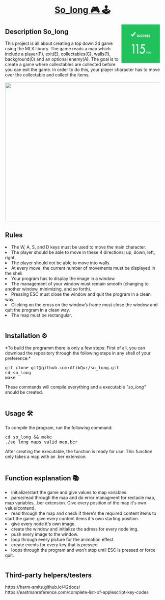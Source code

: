 # <h1 align="center"><a href="https://github.com/AtibQur/push_swap/blob/main/so_long_en.pdf" target="_blank">So_long 🎮  🕹️</a></h1>
<p><img align="right" src="./src/img/PNG_pictures/score.png" alt="Score" width="125" height="125"></p>
<h2>Description So_long</h2>
This project is all about creating a top down 2d game using the MLX library. The game reads a map which include a player(P), exit(E), collectables(C), walls(1), background(0) and an optional enemy(A). The goal is to create a game where collectables are collected before you can exit the game. In order to do this, your player character has to move over the collectable and collect the items.
<br><br>
<img src="./src/gif/so_long.gif" width="750" height="450" />
<h2>Rules</h2>
<li>The W, A, S, and D keys must be used to move the main character.</li> 
<li>The player should be able to move in these 4 directions: up, down, left, right.</li>
<li>The player should not be able to move into walls.</li>
<li>At every move, the current number of movements must be displayed in the shell.</li>
<li>Your program has to display the image in a window</li>
<li>The management of your window must remain smooth (changing to another window, minimizing, and so forth).</li>
<li>Pressing ESC must close the window and quit the program in a clean way.</li>
<li>Clicking on the cross on the window’s frame must close the window and quit the program in a clean way. </li>
<li>The map must be rectangular.</li>
<br>
<h2>Installation ⚙️</h2>
*To build the programm there is only a few steps: First of all, you can download the repository through the following steps in any shell of your preference:*
<br>
<pre>
git clone git@github.com:AtibQur/so_long.git
cd so_long
make
</pre>
These commands will compile everything and a executable <em>"so_long"</em> should be created. 
<br><br>
<h2>Usage 🛠️</h2>

<p>To compile the program, run the following command:</p>
<pre>
cd so_long && make
./so_long maps_valid_map.ber
</pre>
After creating the executable, the function is ready for use. This function only takes a map with an .ber extension.
<br></br>
<h2>Function explanation 📚</h2>
<table>
<li>initialize/start the game and give values to map variables.</li>
<li>parse/read through the map and do error managment for rectacle map, map variables, .ber extension. Give every position of the map it's own value(content).</li>
<li>read through the map and check if there's the required content items to start the game. give every content items it's own starting position. </li>
<li>give every node it's own image.</li>
<li>create the window and initialize the adress for every node img.</li>
<li>push every image to the window.</li>
<li>loop through every picture for the animation effect</li>
<li>create events for every key that is pressed</li>
<li>loops through the program and won't stop until ESC is pressed or force quit.</li>
</table>
<h2>Third-party helpers/testers</h2>
https://harm-smits.github.io/42docs/
<br>
https://eastmanreference.com/complete-list-of-applescript-key-codes
